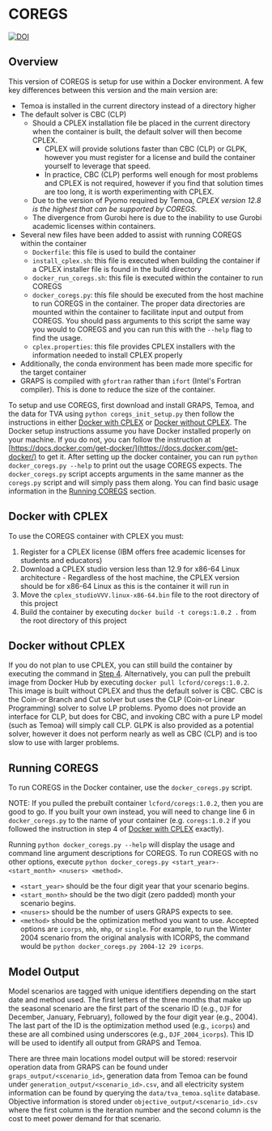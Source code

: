 # COREGS

[![DOI](https://zenodo.org/badge/455716754.svg)](https://zenodo.org/badge/latestdoi/455716754)

## Overview

This version of COREGS is setup for use within a Docker environment. 
A few key differences between this version and the main version are:
  - Temoa is installed in the current directory instead of a directory higher
  - The default solver is CBC (CLP)
    - Should a CPLEX installation file be placed in the current directory when the container is built, the default solver will then become CPLEX.
      - CPLEX will provide solutions faster than CBC (CLP) or GLPK, however you must register for a license and build the container yourself to leverage that speed.
      - In practice, CBC (CLP) performs well enough for most problems and CPLEX is not required, however if you find that solution times are too long, it is worth experimenting with CPLEX.
    - Due to the version of Pyomo required by Temoa, *CPLEX version 12.8 is the highest that can be supported by COREGS.*
    - The divergence from Gurobi here is due to the inability to use Gurobi academic licenses within containers.
  - Several new files have been added to assist with running COREGS within the container
    - `Dockerfile`: this file is used to build the container
    - `install_cplex.sh`: this file is executed when building the container if a CPLEX installer file is found in the build directory 
    - `docker_run_coregs.sh`: this file is executed within the container to run COREGS
    - `docker_coregs.py`: this file should be executed from the host machine to run COREGS in the container. The proper data directories are mounted within the container to facilitate input and output from COREGS. You should pass arguments to this script the same way you would to COREGS and you can run this with the `--help` flag to find the usage. 
    - `cplex.properties`: this file provides CPLEX installers with the information needed to install CPLEX properly
  - Additionally, the conda environment has been made more specific for the target container
  - GRAPS is compiled with `gfortran` rather than `ifort` (Intel's Fortran compiler). This is done to reduce the size of the container.

To setup and use COREGS, first download and install GRAPS, Temoa, and the data for TVA using `python coregs_init_setup.py` then follow the instructions in either [Docker with CPLEX](#docker-with-cplex) or [Docker without CPLEX](#docker-without-cplex). 
The Docker setup instructions assume you have Docker installed properly on your machine.
If you do not, you can follow the instruction at [https://docs.docker.com/get-docker/](https://docs.docker.com/get-docker/) to get it. 
After setting up the docker container, you can run `python docker_coregs.py --help` to print out the usage COREGS expects. 
The `docker_coregs.py` script accepts arguments in the same manner as the `coregs.py` script and will simply pass them along.
You can find basic usage information in the [Running COREGS](#running-coregs) section.

## Docker with CPLEX

To use the COREGS container with CPLEX you must:
  1. Register for a CPLEX license (IBM offers free academic licenses for students and educators)
  1. Download a CPLEX studio version less than 12.9 for x86-64 Linux architecture
    - Regardless of the host machine, the CPLEX version should be for x86-64 Linux as this is the container it will run in
  1. Move the `cplex_studioVVV.linux-x86-64.bin` file to the root directory of this project
  1. Build the container by executing `docker build -t coregs:1.0.2 .` from the root directory of this project

## Docker without CPLEX

If you do not plan to use CPLEX, you can still build the container by executing the command in [Step 4](#docker-with-cplex).
Alternatively, you can pull the prebuilt image from Docker Hub by executing `docker pull lcford/coregs:1.0.2`.
This image is built without CPLEX and thus the default solver is CBC. 
CBC is the Coin-or Branch and Cut solver but uses the CLP (Coin-or Linear Programming) solver to solve LP problems.
Pyomo does not provide an interface for CLP, but does for CBC, and invoking CBC with a pure LP model (such as Temoa) will simply call CLP.
GLPK is also provided as a potential solver, however it does not perform nearly as well as CBC (CLP) and is too slow to use with larger problems.

## Running COREGS

To run COREGS in the Docker container, use the `docker_coregs.py` script.

NOTE: If you pulled the prebuilt container `lcford/coregs:1.0.2`, then you are good to go. If you built your own instead, you will need to change line 6 in `docker_coregs.py` to the name of your container (e.g. `coregs:1.0.2` if you followed the instruction in step 4 of [Docker with CPLEX](#docker-with-cplex) exactly). 

Running `python docker_coregs.py --help` will display the usage and command line argument descriptions for COREGS.
To run COREGS with no other options, execute `python docker_coregs.py <start_year>-<start_month> <nusers> <method>`.
  - `<start_year>` should be the four digit year that your scenario begins.
  - `<start_month>` should be the two digit (zero padded) month your scenario begins.
  - `<nusers>` should be the number of users GRAPS expects to see.
  - `<method>` should be the optimization method you want to use. Accepted options are `icorps`, `mhb`, `mhp`, or `single`. 
For example, to run the Winter 2004 scenario from the original analysis with ICORPS, the command would be `python docker_coregs.py 2004-12 29 icorps`.

## Model Output

Model scenarios are tagged with unique identifiers depending on the start date and method used.
The first letters of the three months that make up the seasonal scenario are the first part of the scenario ID (e.g., `DJF` for December, January, February), followed by the four digit year (e.g., 2004). 
The last part of the ID is the optimization method used (e.g., `icorps`) and these are all combined using underscores (e.g., `DJF_2004_icorps`).
This ID will be used to identify all output from GRAPS and Temoa.

There are three main locations model output will be stored: reservoir operation data from GRAPS can be found under `graps_output/<scenario_id>`, generation data from Temoa can be found under `generation_output/<scenario_id>.csv`, and all electricity system information can be found by querying the `data/tva_temoa.sqlite` database.
Objective information is stored under `objective_output/<scenario_id>.csv` where the first column is the iteration number and the second column is the cost to meet power demand for that scenario.
